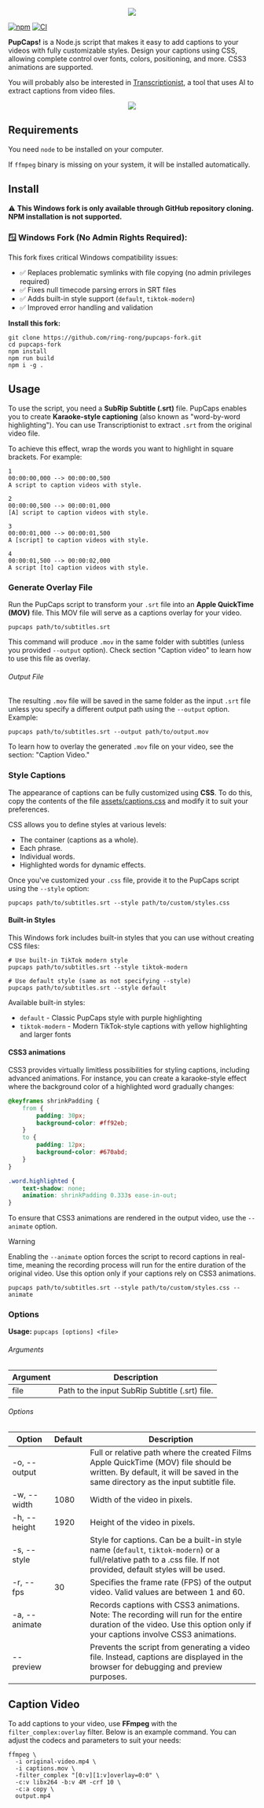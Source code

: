 <p align="center">
    <img src="./docs/logo.png"/>
</p>

[![npm](https://img.shields.io/npm/v/pupcaps.svg)](http://npm.im/pupcaps) 
[![CI](https://github.com/hosuaby/PupCaps/actions/workflows/ci.yml/badge.svg?branch=master)](https://github.com/hosuaby/PupCaps/actions/workflows/ci.yml)

**PupCaps!** is a Node.js script that makes it easy to add captions to your videos with fully customizable styles. 
Design your captions using CSS, allowing complete control over fonts, colors, positioning, and more. 
CSS3 animations are supported.

You will probably also be interested in [Transcriptionist](https://github.com/hosuaby/Transcriptionist), a tool that uses AI to extract captions from video files.

<p align="center">
    <img src="./docs/caption.png"/>
</p>

## Requirements

You need `node` to be installed on your computer.

If `ffmpeg` binary is missing on your system, it will be installed automatically.

## Install

⚠️ **This Windows fork is only available through GitHub repository cloning. NPM installation is not supported.**

### 🪟 Windows Fork (No Admin Rights Required):

This fork fixes critical Windows compatibility issues:
- ✅ Replaces problematic symlinks with file copying (no admin privileges required)
- ✅ Fixes null timecode parsing errors in SRT files  
- ✅ Adds built-in style support (`default`, `tiktok-modern`)
- ✅ Improved error handling and validation

**Install this fork:**

```shell
git clone https://github.com/ring-rong/pupcaps-fork.git
cd pupcaps-fork
npm install
npm run build
npm i -g .
```

## Usage

To use the script, you need a **SubRip Subtitle (.srt)** file. PupCaps enables you to create **Karaoke-style captioning** 
(also known as "word-by-word highlighting"). You can use Transcriptionist to extract `.srt` from the original video file.

To achieve this effect, wrap the words you want to highlight in square brackets. For example:

```text
1
00:00:00,000 --> 00:00:00,500
A script to caption videos with style.

2
00:00:00,500 --> 00:00:01,000
[A] script to caption videos with style.

3
00:00:01,000 --> 00:00:01,500
A [script] to caption videos with style.

4
00:00:01,500 --> 00:00:02,000
A script [to] caption videos with style.
```

### Generate Overlay File

Run the PupCaps script to transform your `.srt` file into an **Apple QuickTime (MOV)** file. 
This MOV file will serve as a captions overlay for your video.

```shell
pupcaps path/to/subtitles.srt
```

This command will produce `.mov` in the same folder with subtitles (unless you provided `--output` option). 
Check section "Caption video" to learn how to use this file as overlay.

###### Output File

The resulting `.mov` file will be saved in the same folder as the input `.srt` file unless you specify a different 
output path using the `--output` option. Example:

```shell
pupcaps path/to/subtitles.srt --output path/to/output.mov
```

To learn how to overlay the generated `.mov` file on your video, see the section: "Caption Video."

### Style Captions

The appearance of captions can be fully customized using **CSS**. To do this, copy the contents of the file
[assets/captions.css](./assets/captions.css) and modify it to suit your preferences.

CSS allows you to define styles at various levels:

- The container (captions as a whole).
- Each phrase.
- Individual words.
- Highlighted words for dynamic effects.

Once you've customized your `.css` file, provide it to the PupCaps script using the `--style` option:

```shell
pupcaps path/to/subtitles.srt --style path/to/custom/styles.css
```

#### Built-in Styles

This Windows fork includes built-in styles that you can use without creating CSS files:

```shell
# Use built-in TikTok modern style
pupcaps path/to/subtitles.srt --style tiktok-modern

# Use default style (same as not specifying --style)
pupcaps path/to/subtitles.srt --style default
```

Available built-in styles:
- `default` - Classic PupCaps style with purple highlighting
- `tiktok-modern` - Modern TikTok-style captions with yellow highlighting and larger fonts

#### CSS3 animations

CSS3 provides virtually limitless possibilities for styling captions, including advanced animations. 
For instance, you can create a karaoke-style effect where the background color of a highlighted word gradually changes:

```css
@keyframes shrinkPadding {
    from {
        padding: 30px;
        background-color: #ff92eb;
    }
    to {
        padding: 12px;
        background-color: #670abd;
    }
}

.word.highlighted {
    text-shadow: none;
    animation: shrinkPadding 0.333s ease-in-out;
}
```

To ensure that CSS3 animations are rendered in the output video, use the `--animate` option.

> [!WARNING]  
> Enabling the `--animate` option forces the script to record captions in real-time, meaning the recording process will 
> run for the entire duration of the original video. Use this option only if your captions rely on CSS3 animations.

```shell
pupcaps path/to/subtitles.srt --style path/to/custom/styles.css --animate
```

### Options

**Usage:** `pupcaps [options] <file>`

###### Arguments

| Argument | Description                                    |
|----------|------------------------------------------------|
| file     | Path to the input SubRip Subtitle (.srt) file. |

###### Options

| Option        | Default | Description                                                                                                                                                                |
|---------------|---------|----------------------------------------------------------------------------------------------------------------------------------------------------------------------------|
| -o, --output  |         | Full or relative path where the created Films Apple QuickTime (MOV) file should be written. By default, it will be saved in the same directory as the input subtitle file. |
| -w, --width   | 1080    | Width of the video in pixels.                                                                                                                                              |
| -h, --height  | 1920    | Height of the video in pixels.                                                                                                                                             |
| -s, --style   |         | Style for captions. Can be a built-in style name (`default`, `tiktok-modern`) or a full/relative path to a .css file. If not provided, default styles will be used.         |
| -r, --fps     | 30      | Specifies the frame rate (FPS) of the output video. Valid values are between 1 and 60.                                                                                     |
| -a, --animate |         | Records captions with CSS3 animations. Note: The recording will run for the entire duration of the video. Use this option only if your captions involve CSS3 animations.   |
| --preview     |         | Prevents the script from generating a video file. Instead, captions are displayed in the browser for debugging and preview purposes.                                       |

## Caption Video

To add captions to your video, use **FFmpeg** with the `filter_complex:overlay` filter. 
Below is an example command. You can adjust the codecs and parameters to suit your needs:

```shell
ffmpeg \
  -i original-video.mp4 \
  -i captions.mov \
  -filter_complex "[0:v][1:v]overlay=0:0" \
  -c:v libx264 -b:v 4M -crf 10 \
  -c:a copy \
  output.mp4
```
